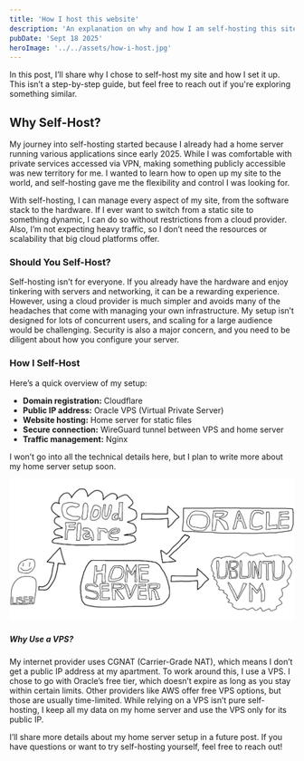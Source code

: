 ```yaml
---
title: 'How I host this website'
description: 'An explanation on why and how I am self-hosting this site.'
pubDate: 'Sept 18 2025'
heroImage: '../../assets/how-i-host.jpg'
---
```


In this post, I’ll share why I chose to self-host my site and how I set it up. This isn’t a step-by-step guide, but feel free to reach out if you're exploring something similar.

## Why Self-Host?
My journey into self-hosting started because I already had a home server running various applications since early 2025. While I was comfortable with private services accessed via VPN, making something publicly accessible was new territory for me. I wanted to learn how to open up my site to the world, and self-hosting gave me the flexibility and control I was looking for.

With self-hosting, I can manage every aspect of my site, from the software stack to the hardware. If I ever want to switch from a static site to something dynamic, I can do so without restrictions from a cloud provider. Also, I’m not expecting heavy traffic, so I don’t need the resources or scalability that big cloud platforms offer.

### Should You Self-Host?
Self-hosting isn’t for everyone. If you already have the hardware and enjoy tinkering with servers and networking, it can be a rewarding experience. However, using a cloud provider is much simpler and avoids many of the headaches that come with managing your own infrastructure. My setup isn’t designed for lots of concurrent users, and scaling for a large audience would be challenging. Security is also a major concern, and you need to be diligent about how you configure your server.

### How I Self-Host
Here’s a quick overview of my setup:
- **Domain registration:** Cloudflare
- **Public IP address:** Oracle VPS (Virtual Private Server)
- **Website hosting:** Home server for static files
- **Secure connection:** WireGuard tunnel between VPS and home server
- **Traffic management:** Nginx

I won’t go into all the technical details here, but I plan to write more about my home server setup soon.

![User to Cloudflare to Oracle to Home Server to Ubuntu VM](../../assets/how-i-host-diagram.jpg "Diagram showing flow of traffic")

##### Why Use a VPS?
My internet provider uses CGNAT (Carrier-Grade NAT), which means I don’t get a public IP address at my apartment. To work around this, I use a VPS. I chose to go with Oracle’s free tier, which doesn’t expire as long as you stay within certain limits. Other providers like AWS offer free VPS options, but those are usually time-limited. While relying on a VPS isn’t pure self-hosting, I keep all my data on my home server and use the VPS only for its public IP.

I’ll share more details about my home server setup in a future post. If you have questions or want to try self-hosting yourself, feel free to reach out!